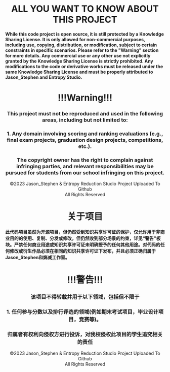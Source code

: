 <div align="center"><h1> ALL YOU WANT TO KNOW ABOUT THIS PROJECT </h1></div>

#### While this code project is open source, it is still protected by a Knowledge Sharing License. It is only allowed for non-commercial purposes, including use, copying, distribution, or modification, subject to certain constraints in specific scenarios. Please refer to the "Warning" section for more details. Any commercial use or any other use not explicitly granted by the Knowledge Sharing License is strictly prohibited. Any modifications to the code or derivative works must be released under the same Knowledge Sharing License and must be properly attributed to Jason_Stephen and Entropy Studio.
<div align="center"><h1> !!!Warning!!!</h1></div>
<div align="center"><h3>This project must not be reproduced and used in the following areas, including but not limited to:</h3></div>
<div align="center"><h3>1. Any domain involving scoring and ranking evaluations (e.g., final exam projects, graduation design projects, competitions, etc.).</h3></div>
<div align="center"><h3>The copyright owner has the right to complain against infringing parties, and relevant responsibilities may be pursued for students from our school infringing on this project.</h3></div>

<div align="center">©2023 Jason_Stephen & Entropy Reduction Studio Project Uploaded To Github </div>
<div align="center">All Rights Reserved </div>

<div align="center"><h1> 关于项目 </h1></div>

#### 此代码项目虽然为开源项目，但仍然受到知识共享许可证的保护，仅允许用于非商业目的的使用、复制、分发或修改，但仍然收到部分场景的约束，详见“警告”板块。严禁任何商业用途或知识共享许可证未明确授予的任何其他用途。对代码的任何修改或衍生作品必须在相同的知识共享许可证下发布，并且必须正确归属于Jason_Stephen和熵减工作室。

<div align="center"><h1> !!!警告!!!</h1></div>
<div align="center"><h3>该项目不得转载并用于以下领域，包括但不限于</h3></div>
<div align="center"><h3>1. 任何参与分数以及排行评选的领域(例如期末考试项目，毕业设计项目，竞赛等)。</h3></div>
<div align="center"><h3>归属者有权利向侵权方进行投诉，对我校侵权此项目的学生追究相关的责任</h3></div>

<div align="center">©2023 Jason_Stephen & Entropy Reduction Studio Project Uploaded To Github </div>
<div align="center">All Rights Reserved </div>
